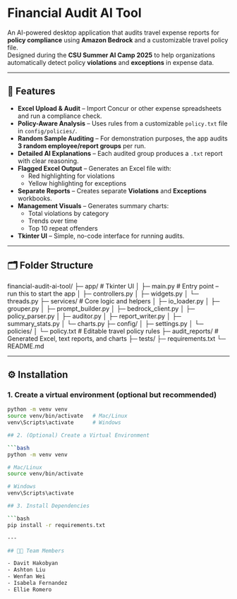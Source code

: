 # Financial Audit AI Tool

An AI-powered desktop application that audits travel expense reports for **policy compliance** using **Amazon Bedrock** and a customizable travel policy file.  
Designed during the **CSU Summer AI Camp 2025** to help organizations automatically detect policy **violations** and **exceptions** in expense data.

---

## 📌 Features

- **Excel Upload & Audit** – Import Concur or other expense spreadsheets and run a compliance check.  
- **Policy-Aware Analysis** – Uses rules from a customizable `policy.txt` file in `config/policies/`.  
- **Random Sample Auditing** – For demonstration purposes, the app audits **3 random employee/report groups** per run.  
- **Detailed AI Explanations** – Each audited group produces a `.txt` report with clear reasoning.  
- **Flagged Excel Output** – Generates an Excel file with:
  - Red highlighting for violations  
  - Yellow highlighting for exceptions  
- **Separate Reports** – Creates separate **Violations** and **Exceptions** workbooks.  
- **Management Visuals** – Generates summary charts:
  - Total violations by category  
  - Trends over time  
  - Top 10 repeat offenders  
- **Tkinter UI** – Simple, no-code interface for running audits.

---

## 🗂 Folder Structure

financial-audit-ai-tool/
├─ app/ # Tkinter UI
│ ├─ main.py # Entry point – run this to start the app
│ ├─ controllers.py
│ ├─ widgets.py
│ └─ threads.py
├─ services/ # Core logic and helpers
│ ├─ io_loader.py
│ ├─ grouper.py
│ ├─ prompt_builder.py
│ ├─ bedrock_client.py
│ ├─ policy_parser.py
│ ├─ auditor.py
│ ├─ report_writer.py
│ ├─ summary_stats.py
│ └─ charts.py
├─ config/
│ ├─ settings.py
│ └─ policies/
│ └─ policy.txt # Editable travel policy rules
├─ audit_reports/ # Generated Excel, text reports, and charts
├─ tests/
├─ requirements.txt
└─ README.md


---

## ⚙️ Installation

### 1. Create a virtual environment (optional but recommended)
```bash
python -m venv venv
source venv/bin/activate   # Mac/Linux
venv\Scripts\activate      # Windows

## 2. (Optional) Create a Virtual Environment

```bash
python -m venv venv

# Mac/Linux
source venv/bin/activate

# Windows
venv\Scripts\activate

## 3. Install Dependencies

```bash
pip install -r requirements.txt

---

## 👨‍💻 Team Members

- Davit Hakobyan  
- Ashton Liu  
- Wenfan Wei  
- Isabela Fernandez
- Ellie Romero
